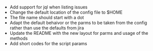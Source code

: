 - Add support for jql when listing issues 
- Change the default location of the config file to $HOME
-   The file name should start with a dot 
- Adapt the default behaivor or the parms to be taken from the config rather than use the defaults from jira
- Update the README with the new layout for parms and usage of the methods
- Add short codes for the script params